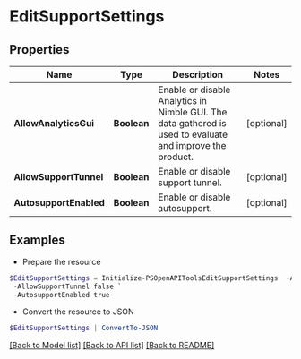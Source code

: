 # EditSupportSettings
## Properties

Name | Type | Description | Notes
------------ | ------------- | ------------- | -------------
**AllowAnalyticsGui** | **Boolean** | Enable or disable Analytics in Nimble GUI. The data gathered is used to evaluate and improve the product. | [optional] 
**AllowSupportTunnel** | **Boolean** | Enable or disable support tunnel. | [optional] 
**AutosupportEnabled** | **Boolean** | Enable or disable autosupport. | [optional] 

## Examples

- Prepare the resource
```powershell
$EditSupportSettings = Initialize-PSOpenAPIToolsEditSupportSettings  -AllowAnalyticsGui false `
 -AllowSupportTunnel false `
 -AutosupportEnabled true
```

- Convert the resource to JSON
```powershell
$EditSupportSettings | ConvertTo-JSON
```

[[Back to Model list]](../README.md#documentation-for-models) [[Back to API list]](../README.md#documentation-for-api-endpoints) [[Back to README]](../README.md)

